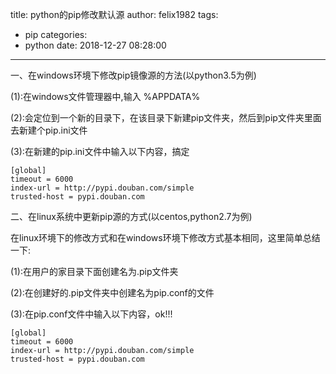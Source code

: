 title: python的pip修改默认源
author: felix1982
tags:
  - pip
categories:
  - python
date: 2018-12-27 08:28:00
---
一、在windows环境下修改pip镜像源的方法(以python3.5为例)

(1):在windows文件管理器中,输入 %APPDATA%

(2):会定位到一个新的目录下，在该目录下新建pip文件夹，然后到pip文件夹里面去新建个pip.ini文件

(3):在新建的pip.ini文件中输入以下内容，搞定
~~~
[global]
timeout = 6000
index-url = http://pypi.douban.com/simple
trusted-host = pypi.douban.com
~~~


二、在linux系统中更新pip源的方式(以centos,python2.7为例)

在linux环境下的修改方式和在windows环境下修改方式基本相同，这里简单总结一下:

(1):在用户的家目录下面创建名为.pip文件夹

(2):在创建好的.pip文件夹中创建名为pip.conf的文件

(3):在pip.conf文件中输入以下内容，ok!!!

~~~
[global]
timeout = 6000
index-url = http://pypi.douban.com/simple
trusted-host = pypi.douban.com
~~~